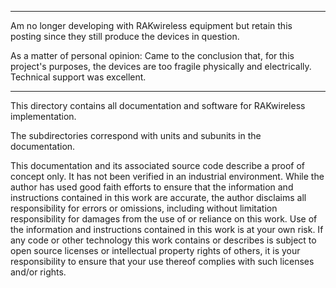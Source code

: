   
***
Am no longer developing with RAKwireless equipment but retain this posting since they still produce the devices in question.

As a matter of personal opinion: Came to the conclusion that, for this project's purposes, the devices are too fragile physically and electrically. Technical support was excellent.
***

This directory contains all documentation and software for RAKwireless implementation.

The subdirectories correspond with units and subunits in the documentation.

This documentation and its associated source code describe a proof of concept only. It has not been verified in an industrial environment. While the author has used good faith efforts to ensure that the information and instructions contained in this work are accurate, the author disclaims all responsibility for errors or omissions, including without limitation responsibility for damages from the use of or reliance on this work. Use of the information and instructions contained in this work is at your own risk. If any code or other technology this work contains or describes is subject to open source licenses or intellectual property rights of others, it is your responsibility to ensure that your use thereof complies with such licenses and/or rights.
